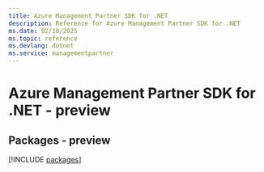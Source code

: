 ```yaml
---
title: Azure Management Partner SDK for .NET
description: Reference for Azure Management Partner SDK for .NET
ms.date: 02/10/2025
ms.topic: reference
ms.devlang: dotnet
ms.service: managementpartner
---
```

# Azure Management Partner SDK for .NET - preview
## Packages - preview
[!INCLUDE [packages](management-partner-index.md)]